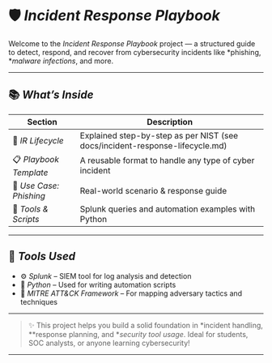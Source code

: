 # 🛡️ *Incident Response Playbook*

Welcome to the *Incident Response Playbook* project — a structured guide to detect, respond, and recover from cybersecurity incidents like *phishing, **malware infections*, and more.

---

## 📚 *What’s Inside*

| Section | Description |
|--------|-------------|
| 📘 *IR Lifecycle* | Explained step-by-step as per NIST (see docs/incident-response-lifecycle.md) |
| 📋 *Playbook Template* | A reusable format to handle any type of cyber incident |
| 📌 *Use Case: Phishing* | Real-world scenario & response guide |
| 🧰 *Tools & Scripts* | Splunk queries and automation examples with Python |

---

## 🔧 *Tools Used*

- ⚙️ *Splunk* – SIEM tool for log analysis and detection  
- 🐍 *Python* – Used for writing automation scripts  
- 🧠 *MITRE ATT&CK Framework* – For mapping adversary tactics and techniques

---

> ✨ This project helps you build a solid foundation in *incident handling, **response planning, and **security tool usage*. Ideal for students, SOC analysts, or anyone learning cybersecurity!

---